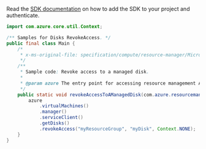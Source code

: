 Read the [SDK documentation](https://github.com/Azure/azure-sdk-for-java/blob/azure-resourcemanager_2.12.0/sdk/resourcemanager/azure-resourcemanager/README.md) on how to add the SDK to your project and authenticate.

```java
import com.azure.core.util.Context;

/** Samples for Disks RevokeAccess. */
public final class Main {
    /*
     * x-ms-original-file: specification/compute/resource-manager/Microsoft.Compute/stable/2021-08-01/examples/EndGetAccessManagedDisk.json
     */
    /**
     * Sample code: Revoke access to a managed disk.
     *
     * @param azure The entry point for accessing resource management APIs in Azure.
     */
    public static void revokeAccessToAManagedDisk(com.azure.resourcemanager.AzureResourceManager azure) {
        azure
            .virtualMachines()
            .manager()
            .serviceClient()
            .getDisks()
            .revokeAccess("myResourceGroup", "myDisk", Context.NONE);
    }
}
```
